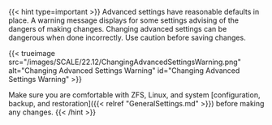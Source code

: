 &NewLine;

{{< hint type=important >}}
Advanced settings have reasonable defaults in place. A warning message displays for some settings advising of the dangers of making changes.
Changing advanced settings can be dangerous when done incorrectly. Use caution before saving changes.

{{< trueimage src="/images/SCALE/22.12/ChangingAdvancedSettingsWarning.png" alt="Changing Advanced Settings Warning" id="Changing Advanced Settings Warning" >}}

Make sure you are comfortable with ZFS, Linux, and system [configuration, backup, and restoration]({{< relref "GeneralSettings.md" >}}) before making any changes.
{{< /hint >}}
